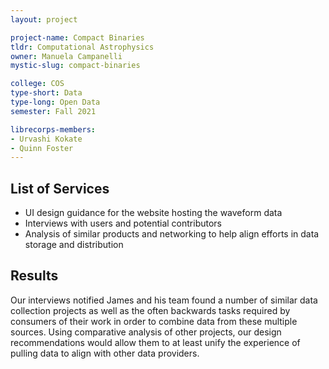 ```yaml
---
layout: project

project-name: Compact Binaries
tldr: Computational Astrophysics
owner: Manuela Campanelli
mystic-slug: compact-binaries

college: COS
type-short: Data
type-long: Open Data
semester: Fall 2021

librecorps-members:
- Urvashi Kokate
- Quinn Foster
---
```


## List of Services
- UI design guidance for the website hosting the waveform data
- Interviews with users and potential contributors
- Analysis of similar products and networking to help align efforts in data storage and distribution

## Results

Our interviews notified James and his team found a number of similar data collection projects as well as the often backwards tasks required by consumers of their work in order to combine data from these multiple sources. Using comparative analysis of other projects, our design recommendations would allow them to at least unify the experience of pulling data to align with other data providers.
